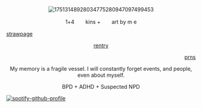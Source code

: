 ‎ <p align="center">![17513148928034775280947097499453](https://github.com/user-attachments/assets/fd523d14-a3ab-473c-b270-1ea2ae5da241)












 <p align="center"> 1+4 ㅤㅤkins +ㅤㅤ art by m e
 

  [strawpage](https://paperpuppeteer.straw.page) <p align="center"> [rentry](https://rentry.co/cartoonia) <p align="right"> [prns](https://en.pronouns.page/@paperpuppeteer)



<p align="center"> My memory is a fragile vessel. I will constantly forget events, and people, even about myself.

<p align="center"> BPD + ADHD + Suspected NPD

[![spotify-github-profile](https://spotify-github-profile.kittinanx.com/api/view?uid=31ocx5nuhqpzhylmbpjmm5t6cubm&cover_image=true&theme=novatorem&show_offline=true&background_color=121212&interchange=true&bar_color=0095ff&bar_color_cover=false)](https://spotify-github-profile.kittinanx.com/api/view?uid=31ocx5nuhqpzhylmbpjmm5t6cubm&redirect=true)

